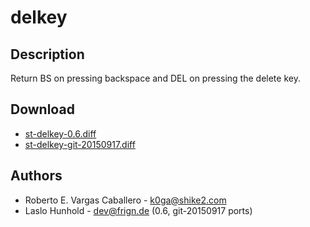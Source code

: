 delkey
======

Description
-----------

Return BS on pressing backspace and DEL on pressing the delete key.

Download
--------

 * [st-delkey-0.6.diff](st-delkey-0.6.diff)
 * [st-delkey-git-20150917.diff](st-delkey-git-20150917.diff)

Authors
-------

 * Roberto E. Vargas Caballero - k0ga@shike2.com
 * Laslo Hunhold - dev@frign.de (0.6, git-20150917 ports)
